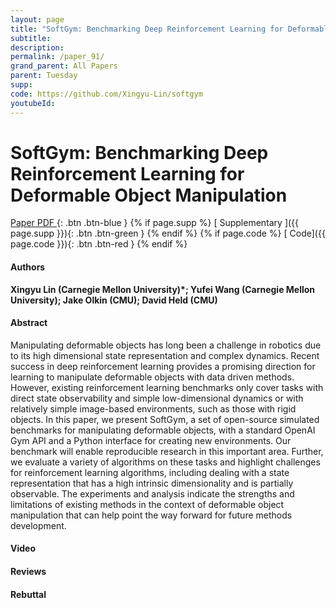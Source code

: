 ```yaml
---
layout: page
title: "SoftGym: Benchmarking Deep Reinforcement Learning for Deformable Object Manipulation"
subtitle: 
description:
permalink: /paper_91/
grand_parent: All Papers
parent: Tuesday
supp: 
code: https://github.com/Xingyu-Lin/softgym
youtubeId: 
---
```


# SoftGym: Benchmarking Deep Reinforcement Learning for Deformable Object Manipulation

[<i class="fa fa-file-text-o" aria-hidden="true"></i> Paper PDF ](https://drive.google.com/file/d/1LuhPlBgsaaUEP5bs_PIP3taaWQhcUdE5/view){: .btn .btn-blue } {% if page.supp %} [<i class="fa fa-file-text-o" aria-hidden="true"></i> Supplementary ]({{ page.supp }}){: .btn .btn-green } {% endif %} {% if page.code %} [<i class="fa fa-github" aria-hidden="true"></i> Code]({{ page.code }}){: .btn .btn-red }
{% endif %}

#### Authors
**Xingyu Lin (Carnegie Mellon University)*; Yufei Wang (Carnegie Mellon University); Jake Olkin (CMU); David Held (CMU)**

#### Abstract
Manipulating deformable objects has long been a challenge in robotics due to its high dimensional state representation and complex dynamics. Recent success in deep reinforcement learning provides a promising direction for learning to manipulate deformable objects with data driven methods. However, existing reinforcement learning benchmarks only cover tasks with direct state observability and simple low-dimensional dynamics or with relatively simple image-based environments, such as those with rigid objects. In this paper, we present SoftGym, a set of open-source simulated benchmarks for manipulating deformable objects, with a standard OpenAI Gym API and a Python interface for creating new environments. Our benchmark will enable reproducible research in this important area. Further, we evaluate a variety of algorithms on these tasks and highlight challenges for reinforcement learning algorithms, including dealing with a state representation that has a high intrinsic dimensionality and is partially observable. The experiments and analysis indicate the strengths and limitations of existing methods in the context of deformable object manipulation that can help point the way forward for future methods development.

#### Video 

#### Reviews

#### Rebuttal
